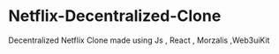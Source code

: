 # Netflix-Decentralized-Clone
Decentralized Netflix Clone made using Js , React , Morzalis ,Web3uiKit 
